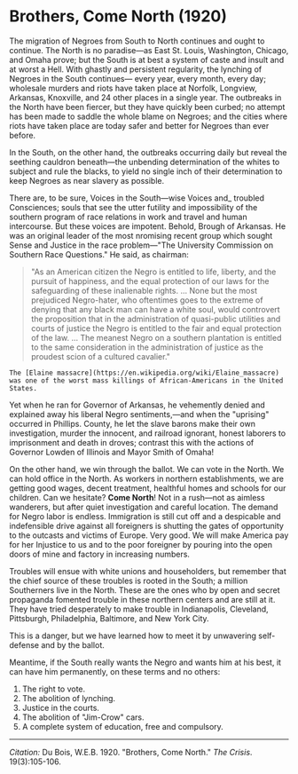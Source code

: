 <!--
title:   Brothers, Come North
author:  Du Bois, W.E.B.
journal: The Crisis
year:    1920
volume:  19
issue:   3
pages:   105-106
-->
# Brothers, Come North (1920)

The migration of Negroes from South to North continues and ought to continue. The North is no paradise—as East St. Louis, Washington, Chicago, and Omaha prove; but the South is at best a system of caste and insult and at worst a Hell. With ghastly and persistent regularity, the lynching of Negroes in the South continues— every year, every month, every day; wholesale murders and riots have taken place at Norfolk, Longview, Arkansas, Knoxville, and 24 other places in a single year. The outbreaks in the North have been fiercer, but they have quickly been curbed; no attempt has been made to saddle the whole blame on Negroes; and the cities where riots have taken place are today safer and better for Negroes than ever before.

In the South, on the other hand, the outbreaks occurring daily but reveal the seething cauldron beneath—the unbending determination of the whites to subject and rule the blacks, to yield no single inch of their determination to keep Negroes as near slavery as possible.

There are, to be sure, Voices in the South—wise Voices and_ troubled Consciences; souls that see the utter futility and impossibility of the southern program of race relations in work and travel and human intercourse. But these voices are impotent. Behold, Brough of Arkansas. He was an original leader of the most nromising recent group which sought Sense and Justice in the race problem—"The University Commission on Southern Race Questions." He said, as chairman:

> "As an American citizen the Negro is entitled to life, liberty, and the pursuit of happiness, and the equal protection of our laws for the safeguarding of these inalienable rights. ... None but the most prejudiced Negro-hater, who oftentimes goes to the extreme of denying that any black man can have a white soul, would controvert the proposition that in the administration of quasi-public utilities and courts of justice the Negro is entitled to the fair and equal protection of the law. ... The meanest Negro on a southern plantation is entitled to the same consideration in the administration of justice as the proudest scion of a cultured cavalier."

```{margin}
The [Elaine massacre](https://en.wikipedia.org/wiki/Elaine_massacre) was one of the worst mass killings of African-Americans in the United States.
```

Yet when he ran for Governor of Arkansas, he vehemently denied and explained away his liberal Negro sentiments,—and when the "uprising" occurred in Phillips. County, he let the slave barons make their own investigation, murder the innocent, and railroad ignorant, honest laborers to imprisonment and death in droves; contrast this with the actions of Governor Lowden of Illinois and Mayor Smith of Omaha!

 On the other hand, we win through the ballot. We can vote in the North. We can hold office in the North. As workers in northern establishments, we are getting good wages, decent treatment, healthful homes and schools for our children. Can we hesitate? **Come North**! Not in a rush—not as aimless wanderers, but after quiet investigation and careful location. The demand for Negro labor is endless. Immigration is still cut off and a despicable and indefensible drive against all foreigners is shutting the gates of opportunity to the outcasts and victims of Europe. Very good. We will make America pay for her Injustice to us and to the poor foreigner by pouring into the open doors of mine and factory in increasing numbers.

 Troubles will ensue with white unions and householders, but remember that the chief source of these troubles is rooted in the South; a million Southerners live in the North. These are the ones who by open and secret propaganda fomented trouble in these northern centers and are still at it. They have tried desperately to make trouble in Indianapolis, Cleveland, Pittsburgh, Philadelphia, Baltimore, and New York City.

This is a danger, but we have learned how to meet it by unwavering self-defense and by the ballot.

Meantime, if the South really wants the Negro and wants him at his best, it can have him permanently, on these terms and no others:
1. The right to vote.
2. The abolition of lynching.
3. Justice in the courts.
4. The abolition of "Jim-Crow" cars.
5. A complete system of education, free and compulsory.

______________
*Citation:* Du Bois, W.E.B. 1920. "Brothers, Come North." *The Crisis*. 19(3):105-106.